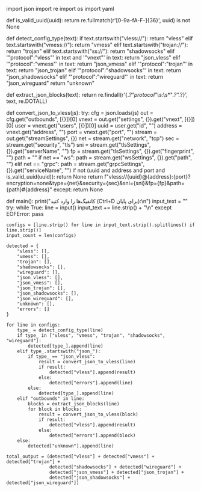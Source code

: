import json
import re
import os
import yaml

def is_valid_uuid(uuid):
    return re.fullmatch(r'[0-9a-fA-F-]{36}', uuid) is not None

def detect_config_type(text):
    if text.startswith("vless://"):
        return "vless"
    elif text.startswith("vmess://"):
        return "vmess"
    elif text.startswith("trojan://"):
        return "trojan"
    elif text.startswith("ss://"):
        return "shadowsocks"
    elif '"protocol":"vless"' in text and '"vnext"' in text:
        return "json_vless"
    elif '"protocol":"vmess"' in text:
        return "json_vmess"
    elif '"protocol":"trojan"' in text:
        return "json_trojan"
    elif '"protocol":"shadowsocks"' in text:
        return "json_shadowsocks"
    elif '"protocol":"wireguard"' in text:
        return "json_wireguard"
    return "unknown"

def extract_json_blocks(text):
    return re.findall(r'{.*?"protocol"\s*:\s*".*?".*?}', text, re.DOTALL)

def convert_json_to_vless(js):
    try:
        cfg = json.loads(js)
        out = cfg.get("outbounds", [{}])[0]
        vnext = out.get("settings", {}).get("vnext", [{}])[0]
        user = vnext.get("users", [{}])[0]
        uuid = user.get("id", "")
        address = vnext.get("address", "")
        port = vnext.get("port", "")
        stream = out.get("streamSettings", {})
        net = stream.get("network", "tcp")
        sec = stream.get("security", "tls")
        sni = stream.get("tlsSettings", {}).get("serverName", "")
        fp = stream.get("tlsSettings", {}).get("fingerprint", "")
        path = ""
        if net == "ws":
            path = stream.get("wsSettings", {}).get("path", "")
        elif net == "grpc":
            path = stream.get("grpcSettings", {}).get("serviceName", "")
        if not (uuid and address and port and is_valid_uuid(uuid)):
            return None
        return f"vless://{uuid}@{address}:{port}?encryption=none&type={net}&security={sec}&sni={sni}&fp={fp}&path={path}#{address}"
    except:
        return None

def main():
    print("کانفیگ‌ها را وارد کنید (Ctrl+D برای پایان):\n")
    input_text = ""
    try:
        while True:
            line = input()
            input_text += line.strip() + "\n"
    except EOFError:
        pass

    configs = [line.strip() for line in input_text.strip().splitlines() if line.strip()]
    input_count = len(configs)

    detected = {
        "vless": [],
        "vmess": [],
        "trojan": [],
        "shadowsocks": [],
        "wireguard": [],
        "json_vless": [],
        "json_vmess": [],
        "json_trojan": [],
        "json_shadowsocks": [],
        "json_wireguard": [],
        "unknown": [],
        "errors": []
    }

    for line in configs:
        type_ = detect_config_type(line)
        if type_ in ["vless", "vmess", "trojan", "shadowsocks", "wireguard"]:
            detected[type_].append(line)
        elif type_.startswith("json_"):
            if type_ == "json_vless":
                result = convert_json_to_vless(line)
                if result:
                    detected["vless"].append(result)
                else:
                    detected["errors"].append(line)
            else:
                detected[type_].append(line)
        elif "outbounds" in line:
            blocks = extract_json_blocks(line)
            for block in blocks:
                result = convert_json_to_vless(block)
                if result:
                    detected["vless"].append(result)
                else:
                    detected["errors"].append(block)
        else:
            detected["unknown"].append(line)

    total_output = (detected["vless"] + detected["vmess"] + detected["trojan"] +
                    detected["shadowsocks"] + detected["wireguard"] +
                    detected["json_vmess"] + detected["json_trojan"] +
                    detected["json_shadowsocks"] + detected["json_wireguard"])
